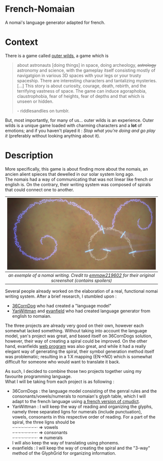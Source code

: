 # French-Nomaian
A nomai's language generator adapted for french.

# Context

There is a game called [outer wilds](<https://store.steampowered.com/app/753640/Outer_Wilds/>), a game which is
> about astronauts [doing things] in space, doing archeology, ~~astrology~~ astronomy and science, with the gameplay itself consisting mostly of navigatgion in various 3D spaces with your legs or your trusty spaceship. There are interesting characters and tantalizing mysteries. [...] This story is about curiosity, courage, death, rebirth, and the terrifying vastness of space. The game can induce agoraphobia, claustrophobia, fear of heights, fear of depths and that which is unseen or hidden.
>
> \- riddlesandlies on tumblr.

 But, most importantly, for many of us... outer wilds is an experience. Outer wilds is a unique game loaded with charming characters and a **lot** of emotions; and if you haven't played it : _Stop what you're doing and go play it_ (preferably without looking anything about it).

 # Description

More specifically, this game is about  finding more about the nomais, an ancien alient spieces that dewelled in our solar system long ago.\
The nomais had a way of communicating that was not linear like french or english is. On the contrary, their writing system was composed of spirals that could connect one to another.

| ![writing example](./doc/visuals/nomai_writing.png) |
|:---------------------------------------------------:|
| _an exemple of a nomai writing. Credit to [emmaw219602](https://steamcommunity.com/sharedfiles/filedetails/?id=2904939346) for their original screenshot (contains spoilers)_|

Several people already worked on the elaboration of a real, functional nomai writing system. After a brief research, I stumbled upon :
- [36CornDog](https://www.reddit.com/r/outerwilds/comments/15fj6yu/took_a_shot_at_a_nomai_writing_system/) who had created a "language model"
- [YanWittman](https://github.com/YanWittmann/ow-written-nomai-lang) and [evanfield](https://github.com/evanfields/NomaiText.jl) who had created language generator from english to nomaian.

The three projects are already very good on their own, however each somewhat lacked something. Without taking into account the language model, yan's project was great, and based itself on 36CornDogs solution, however, their way of creating a spiral could be improved. On the other hand, evanfields [web program](https://nomai-writing.com/) was also great, and while it had a really elegant way of generating the spiral, their symbol generation method itself was problematic; resulting in a 1:X mapping (EN->NO) which is somewhat difficult for someone who would want to translate it back.

As such, I decided to combine those two projects together using my favourite programming language. \
What I will be taking from each project is as following :
- 36CornDogs : the language model consisting of the genral rules and the consonants/vowels/numerals to nomaian's glyph table, which I will adapt to the french language using [a french version of cmudict](https://github.com/mmemim/OpenUTAU-French-Dictionary).
- YanWittman : I will keep the way of reading and organizing the glyphs, namely three separated ligns for numerals (include punctuation), vowels, consonants in this respective order of reading. For a part of the spiral, the three ligns should be\
\-·-·-·-·-·-·-·-· => vowels\
\-·-·-·-·-·-·-·-· => consonants\
\-·-·-·-·-·-·-·-· => numerals\
I will also keep the way of translating using phonems.
- evanfields : I will keep the way of creating the spiral and the "3-way" method of the GlyphGrid for organizing information.


